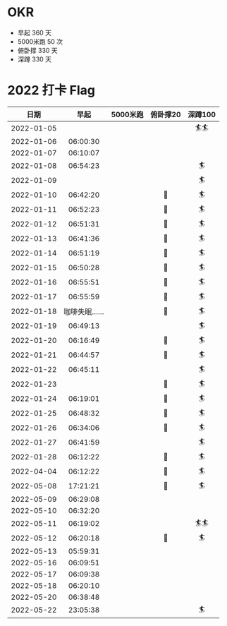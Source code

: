 <!--
**jieladeMe/jielademe** is a ✨ _special_ ✨ repository because its `README.md` (this file) appears on your GitHub profile.

Here are some ideas to get you started:

- 🔭 I’m currently working on ...
- 🌱 I’m currently learning ...
- 👯 I’m looking to collaborate on ...
- 🤔 I’m looking for help with ...
- 💬 Ask me about ...
- 📫 How to reach me: ...
- 😄 Pronouns: ...
- ⚡ Fun fact: ...
-->

# OKR
- 早起 360 天
- 5000米跑 50 次
- 俯卧撑 330 天
- 深蹲 330 天

# 2022 打卡 Flag
|日期|早起|5000米跑|俯卧撑20|深蹲100|
|:----:|:----:|:----:|:----:|:----:|
|2022-01-05||||:surfer::surfer:|
|2022-01-06|06:00:30||||
|2022-01-07|06:10:07||||
|2022-01-08|06:54:23|||:surfer:|
|2022-01-09||||:surfer:|
|2022-01-10|06:42:20||:dog:|:surfer:|
|2022-01-11|06:52:23||:dog:|:surfer:|
|2022-01-12|06:51:31||:dog:|:surfer:|
|2022-01-13|06:41:36||:dog:|:surfer:|
|2022-01-14|06:51:19||:dog:|:surfer:|
|2022-01-15|06:50:28||:dog:|:surfer:|
|2022-01-16|06:55:51||:dog:|:surfer:|
|2022-01-17|06:55:59||:dog:|:surfer:|
|2022-01-18|咖啡失眠……||:dog:|:surfer:|
|2022-01-19|06:49:13|||:surfer:|
|2022-01-20|06:16:49||:dog:|:surfer:|
|2022-01-21|06:44:57||:dog:|:surfer:|
|2022-01-22|06:45:11|||:surfer:|
|2022-01-23|||:dog:|:surfer:|
|2022-01-24|06:19:01||:dog:|:surfer:|
|2022-01-25|06:48:32||:dog:|:surfer:|
|2022-01-26|06:34:06||:dog:|:surfer:|
|2022-01-27|06:41:59|||:surfer:|
|2022-01-28|06:12:22||:dog:|:surfer:|
|2022-04-04|06:12:22||:dog:|:surfer:|
|2022-05-08|17:21:21||:dog:|:surfer:|
|2022-05-09|06:29:08||||
|2022-05-10|06:32:20||||
|2022-05-11|06:19:02|||:surfer::surfer:|
|2022-05-12|06:20:18||:dog:|:surfer:|
|2022-05-13|05:59:31||||
|2022-05-16|06:09:51||||
|2022-05-17|06:09:38||||
|2022-05-18|06:20:10||||
|2022-05-20|06:38:48||||
|2022-05-22|23:05:38|||:surfer:|
